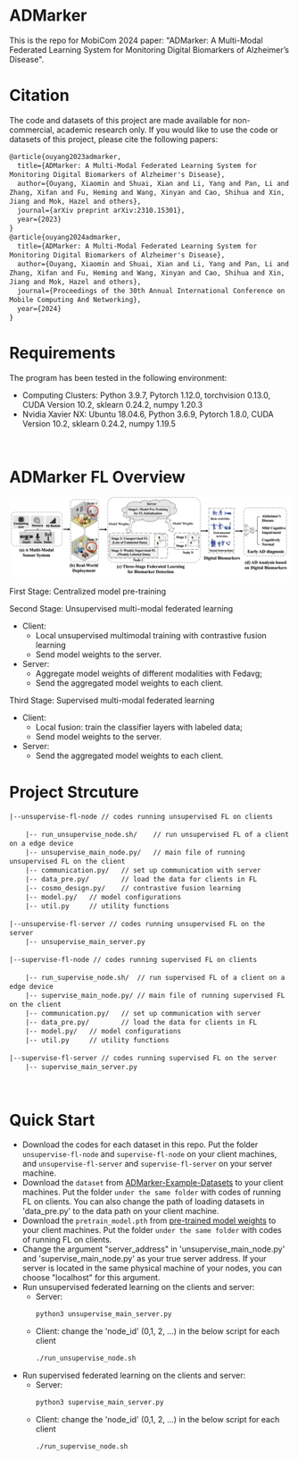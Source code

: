 # ADMarker
This is the repo for MobiCom 2024 paper: "ADMarker: A Multi-Modal Federated Learning System for Monitoring Digital Biomarkers of Alzheimer’s Disease".

# Citation
The code and datasets of this project are made available for non-commercial, academic research only. If you would like to use the code or datasets of this project, please cite the following papers:
```
@article{ouyang2023admarker,
  title={ADMarker: A Multi-Modal Federated Learning System for Monitoring Digital Biomarkers of Alzheimer's Disease},
  author={Ouyang, Xiaomin and Shuai, Xian and Li, Yang and Pan, Li and Zhang, Xifan and Fu, Heming and Wang, Xinyan and Cao, Shihua and Xin, Jiang and Mok, Hazel and others},
  journal={arXiv preprint arXiv:2310.15301},
  year={2023}
}
@article{ouyang2024admarker,
  title={ADMarker: A Multi-Modal Federated Learning System for Monitoring Digital Biomarkers of Alzheimer's Disease},
  author={Ouyang, Xiaomin and Shuai, Xian and Li, Yang and Pan, Li and Zhang, Xifan and Fu, Heming and Wang, Xinyan and Cao, Shihua and Xin, Jiang and Mok, Hazel and others},
  journal={Proceedings of the 30th Annual International Conference on Mobile Computing And Networking},
  year={2024}
}
```
# Requirements
The program has been tested in the following environment:
* Computing Clusters: Python 3.9.7, Pytorch 1.12.0, torchvision 0.13.0, CUDA Version 10.2, sklearn 0.24.2, numpy 1.20.3
* Nvidia Xavier NX: Ubuntu 18.04.6, Python 3.6.9, Pytorch 1.8.0, CUDA Version 10.2, sklearn 0.24.2, numpy 1.19.5
<br>

# ADMarker FL Overview
<p align="center" >
	<img src="https://github.com/xmouyang/ADMarker/blob/main/figure/system-overview.png" width="800">
</p>

First Stage: Centralized model pre-training

Second Stage: Unsupervised multi-modal federated learning
* Client: 
	* Local unsupervised multimodal training with contrastive fusion learning
	* Send model weights to the server.
* Server: 
	* Aggregate model weights of different modalities with Fedavg;
	* Send the aggregated model weights to each client.
	
Third Stage: Supervised multi-modal federated learning
* Client: 
	* Local fusion: train the classifier layers with labeled data;
	* Send model weights to the server.
* Server: 
	* Send the aggregated model weights to each client.


# Project Strcuture
```
|--unsupervise-fl-node // codes running unsupervised FL on clients

    |-- run_unsupervise_node.sh/	// run unsupervised FL of a client on a edge device
    |-- unsupervise_main_node.py/	// main file of running unsupervised FL on the client
    |-- communication.py/	// set up communication with server
    |-- data_pre.py/		// load the data for clients in FL
    |-- cosmo_design.py/	// contrastive fusion learning
    |-- model.py/ 	// model configurations
    |-- util.py		// utility functions

|--unsupervise-fl-server // codes running unsupervised FL on the server
    |-- unsupervise_main_server.py

|--supervise-fl-node // codes running supervised FL on clients

    |-- run_supervise_node.sh/	// run supervised FL of a client on a edge device
    |-- supervise_main_node.py/	// main file of running supervised FL on the client
    |-- communication.py/	// set up communication with server
    |-- data_pre.py/		// load the data for clients in FL
    |-- model.py/ 	// model configurations
    |-- util.py		// utility functions

|--supervise-fl-server // codes running supervised FL on the server
    |-- supervise_main_server.py

```
<br>

# Quick Start 
* Download the codes for each dataset in this repo. Put the folder `unsupervise-fl-node` and `supervise-fl-node` on your client machines, and `unsupervise-fl-server` and `supervise-fl-server` on your server machine.
* Download the `dataset` from [ADMarker-Example-Datasets](https://github.com/xmouyang/ADMarker/blob/main/dataset.md) to your client machines. Put the folder `under the same folder` with codes of running FL on clients. You can also change the path of loading datasets in 'data_pre.py' to the data path on your client machine.
* Download the `pretrain_model.pth` from [pre-trained model weights](https://github.com/xmouyang/ADMarker/blob/main/dataset.md) to your client machines. Put the folder `under the same folder` with codes of running FL on clients. 
* Change the argument "server_address" in 'unsupervise_main_node.py' and 'supervise_main_node.py' as your true server address. If your server is located in the same physical machine of your nodes, you can choose "localhost" for this argument.
* Run unsupervised federated learning on the clients and server:
	* Server:
		```bash
	    python3 unsupervise_main_server.py
	    ```
	* Client: change the 'node_id' (0,1, 2, ...) in the below script for each client
	    ```bash
	    ./run_unsupervise_node.sh
	    ```
* Run supervised federated learning on the clients and server:
	* Server:
		```bash
	    python3 supervise_main_server.py
	    ```
	* Client: change the 'node_id' (0,1, 2, ...)  in the below script for each client
	    ```bash
	    ./run_supervise_node.sh
	    ```





